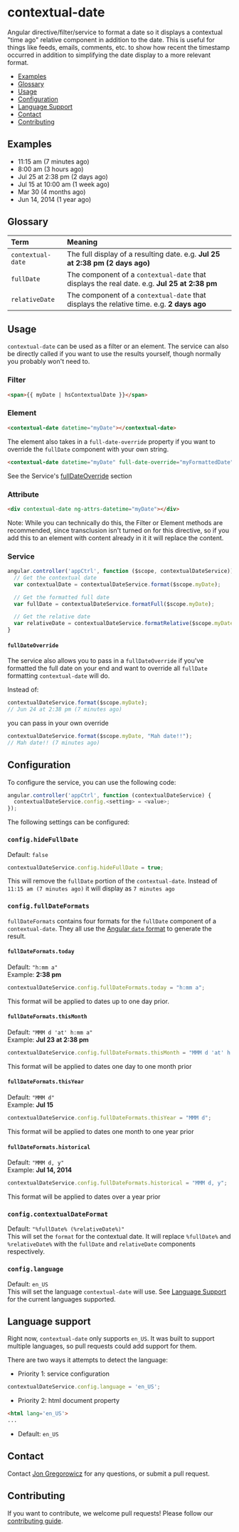 # contextual-date

Angular directive/filter/service to format a date so it displays a contextual "time ago" relative component in addition to the date. This is useful for things like feeds, emails, comments, etc. to show how recent the timestamp occurred in addition to simplifying the date display to a more relevant format.

* [Examples](#examples)
* [Glossary](#glossary)
* [Usage](#usage)
* [Configuration](#configuration)
* [Language Support](#languages)
* [Contact](#contact)
* [Contributing](#contributing)

<a name="examples"></a>
## Examples

* 11:15 am (7 minutes ago)
* 8:00 am (3 hours ago)
* Jul 25 at 2:38 pm (2 days ago)
* Jul 15 at 10:00 am (1 week ago)
* Mar 30 (4 months ago)
* Jun 14, 2014 (1 year ago)

<a name="glossary"></a>
## Glossary  

|Term|Meaning|
|:---|:---|
|`contextual-date`|The full display of a resulting date. e.g. **Jul 25 at 2:38 pm (2 days ago)** |
|`fullDate`|The component of a `contextual-date` that displays the real date. e.g. **Jul 25 at 2:38 pm**|
|`relativeDate`|The component of a `contextual-date` that displays the relative time. e.g. **2 days ago**|

<a name="usage"></a>
## Usage

`contextual-date` can be used as a filter or an element. The service can also be directly called if you want to use the results yourself, though normally you probably won't need to. 

### Filter
```html 
<span>{{ myDate | hsContextualDate }}</span>
```  

### Element 
```html
<contextual-date datetime="myDate"></contextual-date>
```

The element also takes in a `full-date-override` property if you want to override the `fullDate` component with your own string. 
```html 
<contextual-date datetime="myDate" full-date-override="myFormattedDate"></contextual-date>
```
See the Service's [fullDateOverride](#fullDateOverride) section

### Attribute
```html
<div contextual-date ng-attrs-datetime="myDate"></div>
```
Note: While you can technically do this, the Filter or Element methods are recommended, since transclusion isn't turned on for this directive, so if you add this to an element with content already in it it will replace the content. 

### Service
```javascript
angular.controller('appCtrl', function ($scope, contextualDateService)) {
  // Get the contextual date
  var contextualDate = contextualDateService.format($scope.myDate);

  // Get the formatted full date 
  var fullDate = contextualDateService.formatFull($scope.myDate);

  // Get the relative date
  var relativeDate = contextualDateService.formatRelative($scope.myDate);
}
```

<a name="fullDateOverride"></a>
#### `fullDateOverride`
The service also allows you to pass in a `fullDateOverride` if you've formatted the full date on your end and want to override all `fullDate` formatting `contextual-date` will do. 

Instead of:
```javascript
contextualDateService.format($scope.myDate);
// Jun 24 at 2:38 pm (7 minutes ago)
```
you can pass in your own override  
```javascript
contextualDateService.format($scope.myDate, "Mah date!!");
// Mah date!! (7 minutes ago)
```

<a name="configuration"></a>
## Configuration
To configure the service, you can use the following code:  
```javascript
angular.controller('appCtrl', function (contextualDateService) {
  contextualDateService.config.<setting> = <value>;
});
```

The following settings can be configured:

### `config.hideFullDate`  
Default: `false`
```javascript
contextualDateService.config.hideFullDate = true;
```
This will remove the `fullDate` portion of the `contextual-date`. Instead of `11:15 am (7 minutes ago)` it will display as `7 minutes ago`  

### `config.fullDateFormats`  
`fullDateFormats` contains four formats for the `fullDate` component of a `contextual-date`.  They all use the [Angular `date` format](https://docs.angularjs.org/api/ng/filter/date) to generate the result.

#### `fullDateFormats.today`
Default: `"h:mm a"`  
Example: **2:38 pm**  
```javascript
contextualDateService.config.fullDateFormats.today = "h:mm a";
```  
This format will be applied to dates up to one day prior.

#### `fullDateFormats.thisMonth`
Default: `"MMM d 'at' h:mm a"`  
Example: **Jul 23 at 2:38 pm**  
```javascript
contextualDateService.config.fullDateFormats.thisMonth = "MMM d 'at' h:mm a";
```  
This format will be applied to dates one day to one month prior  

#### `fullDateFormats.thisYear`  
Default: `"MMM d"`  
Example: **Jul 15**  
```javascript
contextualDateService.config.fullDateFormats.thisYear = "MMM d";
```  
This format will be applied to dates one month to one year prior  

#### `fullDateFormats.historical`
Default: `"MMM d, y"`  
Example: **Jul 14, 2014**  
```javascript
contextualDateService.config.fullDateFormats.historical = "MMM d, y";
```  
This format will be applied to dates over a year prior 

### `config.contextualDateFormat`
Default: `"%fullDate% (%relativeDate%)"`  
This will set the `format` for the contextual date. It will replace `%fullDate%` and `%relativeDate%` with the `fullDate` and `relativeDate` components respectively. 

### `config.language`
Default: `en_US`  
This will set the language `contextual-date` will use. See [Language Support](#languages) for the current languages supported. 


<a name="languages"></a>
## Language support
Right now, `contextual-date` only supports `en_US`.  It was built to support multiple languages, so pull requests could add support for them.

There are two ways it attempts to detect the language:  
* Priority 1: service configuration 
```javascript
contextualDateService.config.language = 'en_US';
```

* Priority 2: html document property
```html
<html lang='en_US'>
...
```

* Default: `en_US`

<a name="contact"></a>
## Contact
Contact [Jon Gregorowicz](mailto:jon@helioscene.com) for any questions, or submit a pull request. 

<a name="contributing"></a>
## Contributing
If you want to contribute, we welcome pull requests! Please follow our [contributing guide](CONTRIBUTING.md). 
